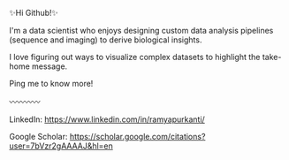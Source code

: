 ✨Hi Github!✨

I'm a data scientist who enjoys designing custom data analysis pipelines (sequence and imaging) to derive biological insights. 

I love figuring out ways to visualize complex datasets to highlight the take-home message.

Ping me to know more!

〰️〰️〰️〰️

LinkedIn: https://www.linkedin.com/in/ramyapurkanti/

Google Scholar: https://scholar.google.com/citations?user=7bVzr2gAAAAJ&hl=en

<!--
**ramyapurkanti/ramyapurkanti** is a ✨ _special_ ✨ repository because its `README.md` (this file) appears on your GitHub profile.

Here are some ideas to get you started:

- 🔭 I’m currently working on ...
- 🌱 I’m currently learning ...
- 👯 I’m looking to collaborate on ...
- 🤔 I’m looking for help with ...
- 💬 Ask me about ...
- 📫 How to reach me: ...
- 😄 Pronouns: ...
- ⚡ Fun fact: ...
-->
